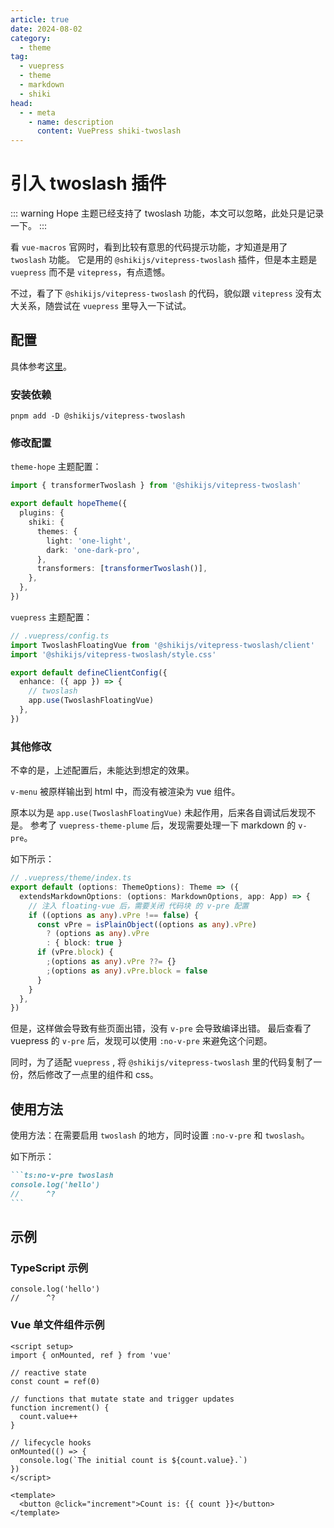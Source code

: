 ```yaml
---
article: true
date: 2024-08-02
category:
  - theme
tag:
  - vuepress
  - theme
  - markdown
  - shiki
head:
  - - meta
    - name: description
      content: VuePress shiki-twoslash
---
```


# 引入 twoslash 插件

::: warning
Hope 主题已经支持了 twoslash 功能，本文可以忽略，此处只是记录一下。
:::

看 `vue-macros` 官网时，看到比较有意思的代码提示功能，才知道是用了 `twoslash` 功能。
它是用的 `@shikijs/vitepress-twoslash` 插件，但是本主题是 `vuepress` 而不是 `vitepress`，有点遗憾。

不过，看了下 `@shikijs/vitepress-twoslash` 的代码，貌似跟 `vitepress` 没有太大关系，随尝试在 `vuepress` 里导入一下试试。

## 配置

具体参考[这里](https://shiki.style/packages/vitepress)。

### 安装依赖

```shell
pnpm add -D @shikijs/vitepress-twoslash
```

### 修改配置

`theme-hope` 主题配置：

```ts {10}
import { transformerTwoslash } from '@shikijs/vitepress-twoslash'

export default hopeTheme({
  plugins: {
    shiki: {
      themes: {
        light: 'one-light',
        dark: 'one-dark-pro',
      },
      transformers: [transformerTwoslash()],
    },
  },
})
```

`vuepress` 主题配置：

```ts
// .vuepress/config.ts
import TwoslashFloatingVue from '@shikijs/vitepress-twoslash/client'
import '@shikijs/vitepress-twoslash/style.css'

export default defineClientConfig({
  enhance: ({ app }) => {
    // twoslash
    app.use(TwoslashFloatingVue)
  },
})
```

### 其他修改

不幸的是，上述配置后，未能达到想定的效果。

`v-menu` 被原样输出到 html 中，而没有被渲染为 vue 组件。

原本以为是 `app.use(TwoslashFloatingVue)` 未起作用，后来各自调试后发现不是。
参考了 `vuepress-theme-plume` 后，发现需要处理一下 markdown 的 `v-pre`。

如下所示：

```ts
// .vuepress/theme/index.ts
export default (options: ThemeOptions): Theme => ({
  extendsMarkdownOptions: (options: MarkdownOptions, app: App) => {
    // 注入 floating-vue 后，需要关闭 代码块 的 v-pre 配置
    if ((options as any).vPre !== false) {
      const vPre = isPlainObject((options as any).vPre)
        ? (options as any).vPre
        : { block: true }
      if (vPre.block) {
        ;(options as any).vPre ??= {}
        ;(options as any).vPre.block = false
      }
    }
  },
})
```

但是，这样做会导致有些页面出错，没有 `v-pre` 会导致编译出错。
最后查看了 vuepress 的 `v-pre` 后，发现可以使用 `:no-v-pre` 来避免这个问题。

同时，为了适配 `vuepress` , 将 `@shikijs/vitepress-twoslash` 里的代码复制了一份，然后修改了一点里的组件和 css。

## 使用方法

使用方法：在需要启用 `twoslash` 的地方，同时设置 `:no-v-pre` 和 `twoslash`。

如下所示：

````md
```ts:no-v-pre twoslash
console.log('hello')
//      ^?
```
````

## 示例

### TypeScript 示例

```ts:no-v-pre twoslash
console.log('hello')
//      ^?
```

### Vue 单文件组件示例

```vue:no-v-pre twoslash
<script setup>
import { onMounted, ref } from 'vue'

// reactive state
const count = ref(0)

// functions that mutate state and trigger updates
function increment() {
  count.value++
}

// lifecycle hooks
onMounted(() => {
  console.log(`The initial count is ${count.value}.`)
})
</script>

<template>
  <button @click="increment">Count is: {{ count }}</button>
</template>
```
